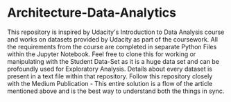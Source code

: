 # Architecture-Data-Analytics
This repository is inspired by Udacity's Introduction to Data Analysis course and works on datasets provided by Udacity as part of the coursework. All the requirements from the course are completed in separate Python Files within the Jupyter Notebook. Feel free to clone this for working or manipulating with the Student Data-Set as it is a huge data set and can be profoundly used for Exploratory Analysis.
Details about every dataset is present in a text file within that repository.
Follow this repository closely with the Medium Publication - 
This entire solution is a flow of the article mentioned above and is the best way to understand both the things in sync.
